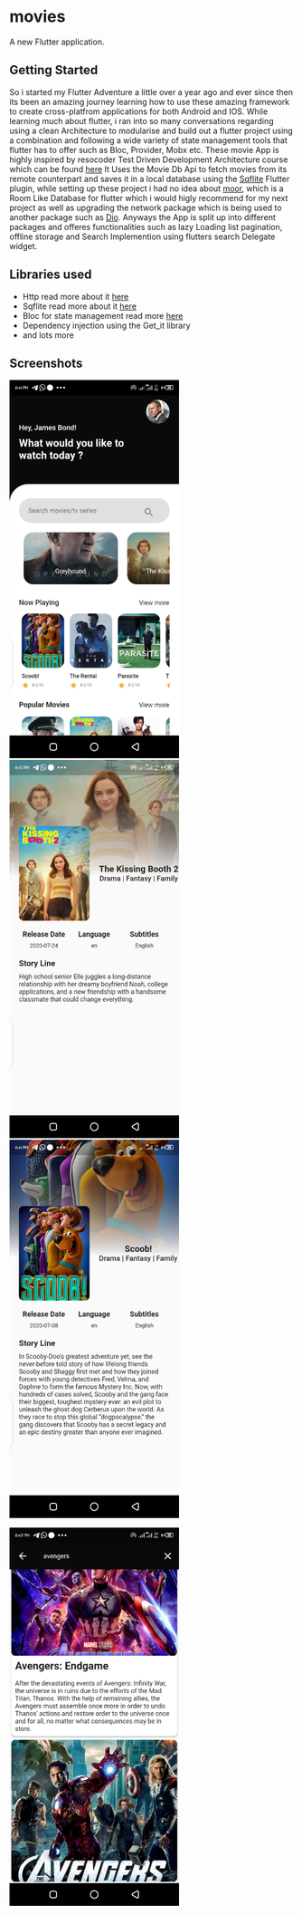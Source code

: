 # movies

A new Flutter application.

## Getting Started

So i started my Flutter Adventure a little over a year ago and ever since then its been an amazing journey learning how to use these amazing framework to create cross-platfrom applications for both Android and IOS.
While learning much about flutter, i ran into so many conversations regarding using a clean Architecture to modularise and build out a flutter project using a combination and following a wide variety of state management tools that flutter has to offer such as Bloc, Provider, Mobx etc.
These movie App is highly inspired by resocoder Test Driven Development Architecture course which can be found [here](https://resocoder.com/category/tutorials/flutter/tdd-clean-architecture/)
It Uses the Movie Db Api to fetch movies from its remote counterpart and saves it in a local database using the [Sqflite](https://pub.dev/packages/sqflite) Flutter plugin, while setting up these project i had no idea about [moor](https://pub.dev/packages/moor), which is a Room Like Database for flutter which i would higly recommend for my next project as well as upgrading the network package which is being used to another package such as [Dio](https://pub.dev/packages/dio).
Anyways the App is split up into different packages and offeres functionalities such as lazy Loading list pagination, offline storage and Search Implemention using flutters search Delegate widget.

## Libraries used
* Http read more about it [here](https://pub.dev/packages/http)
* Sqflite read more about it [here](https://pub.dev/packages/sqflite)
* Bloc for state management read more [here](https://pub.dev/packages/flutter_bloc)
* Dependency injection using the Get_it library
* and lots more


## Screenshots
<p float="left">
  <img src="https://github.com/KingsleyUsoroeno/Flutter-Movies-Upstream/blob/master/screenshots/home_screen.png" width="300" />
  <img src="https://github.com/KingsleyUsoroeno/Flutter-Movies-Upstream/blob/master/screenshots/kissing_booth_detail_screen.png" width="300" /> 
  <img src="https://github.com/KingsleyUsoroeno/Flutter-Movies-Upstream/blob/master/screenshots/scooby_detailed_screen.png"   width="300" />
</p>

<p float="left">
  <img src="https://github.com/KingsleyUsoroeno/Flutter-Movies-Upstream/blob/master/screenshots/search_result.png" width="300" />
</p>
